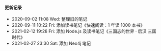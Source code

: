#### 更新记录

- 2020-09-02 11:08 Wed: 整理旧的笔记
- 2020-09-11 10:22 Fri: 添加读书笔记《快速阅读：1 年读 1000 本书》
- 2021-02-12 19:28 Fri: 添加 Node.js 及读书笔记《三国志的世界 · 后汉 三国时代》
- 2021-02-27 23:30 Sat: 添加 Neo4j 笔记
